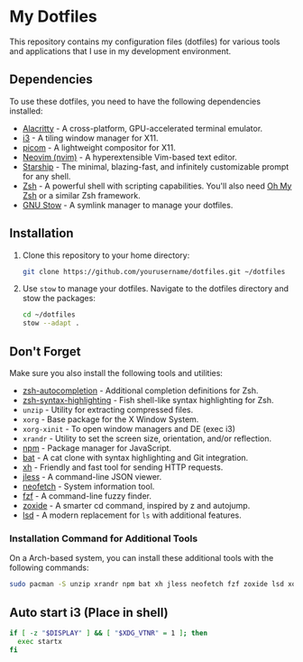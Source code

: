 # My Dotfiles

This repository contains my configuration files (dotfiles) for various tools and applications that I use in my development environment.

## Dependencies

To use these dotfiles, you need to have the following dependencies installed:

- [Alacritty](https://github.com/alacritty/alacritty) - A cross-platform, GPU-accelerated terminal emulator.
- [i3](https://i3wm.org/) - A tiling window manager for X11.
- [picom](https://github.com/yshui/picom) - A lightweight compositor for X11.
- [Neovim (nvim)](https://neovim.io/) - A hyperextensible Vim-based text editor.
- [Starship](https://starship.rs/) - The minimal, blazing-fast, and infinitely customizable prompt for any shell.
- [Zsh](https://www.zsh.org/) - A powerful shell with scripting capabilities. You'll also need [Oh My Zsh](https://ohmyz.sh/) or a similar Zsh framework.
- [GNU Stow](https://www.gnu.org/software/stow/) - A symlink manager to manage your dotfiles.

## Installation

1. Clone this repository to your home directory:

    ```sh
    git clone https://github.com/yourusername/dotfiles.git ~/dotfiles
    ```

2. Use `stow` to manage your dotfiles. Navigate to the dotfiles directory and stow the packages:

    ```sh
    cd ~/dotfiles
    stow --adapt .
    ```

## Don't Forget

Make sure you also install the following tools and utilities:

- [zsh-autocompletion](https://github.com/zsh-users/zsh-completions) - Additional completion definitions for Zsh.
- [zsh-syntax-highlighting](https://github.com/zsh-users/zsh-syntax-highlighting) - Fish shell-like syntax highlighting for Zsh.
- `unzip` - Utility for extracting compressed files.
- `xorg` - Base package for the X Window System.
- `xorg-xinit` - To open window managers and DE (exec i3)
- `xrandr` - Utility to set the screen size, orientation, and/or reflection.
- [npm](https://www.npmjs.com/) - Package manager for JavaScript.
- [bat](https://github.com/sharkdp/bat) - A cat clone with syntax highlighting and Git integration.
- [xh](https://github.com/ducaale/xh) - Friendly and fast tool for sending HTTP requests.
- [jless](https://github.com/PaulJuliusMartinez/jless) - A command-line JSON viewer.
- [neofetch](https://github.com/dylanaraps/neofetch) - System information tool.
- [fzf](https://github.com/junegunn/fzf) - A command-line fuzzy finder.
- [zoxide](https://github.com/ajeetdsouza/zoxide) - A smarter cd command, inspired by z and autojump.
- [lsd](https://github.com/Peltoche/lsd) - A modern replacement for `ls` with additional features.


### Installation Command for Additional Tools

On a Arch-based system, you can install these additional tools with the following commands:

```sh
sudo pacman -S unzip xrandr npm bat xh jless neofetch fzf zoxide lsd xorg

```

## Auto start i3 (Place in shell)
```sh
if [ -z "$DISPLAY" ] && [ "$XDG_VTNR" = 1 ]; then
  exec startx
fi
